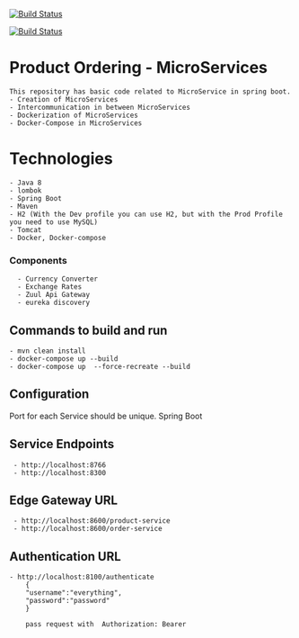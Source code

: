 [![Build Status](https://dev.azure.com/everythingisdata/Micro-Services-With-Docker-Springboot/_apis/build/status/everythingisdata.Micro-Services-Spring-Boot%20(1)?branchName=master)](https://dev.azure.com/everythingisdata/Micro-Services-With-Docker-Springboot/_build/latest?definitionId=4&branchName=master)

[![Build Status](https://travis-ci.org/everythingisdata/microservices-springboot.svg?branch=master)](https://travis-ci.org/everythingisdata/microservices-springboot)


# Product Ordering - MicroServices

	This repository has basic code related to MicroService in spring boot. 
	- Creation of MicroServices
	- Intercommunication in between MicroServices
	- Dockerization of MicroServices
	- Docker-Compose in MicroServices

# Technologies

	- Java 8
	- lombok
	- Spring Boot
	- Maven
	- H2 (With the Dev profile you can use H2, but with the Prod Profile you need to use MySQL)
	- Tomcat
	- Docker, Docker-compose

### Components
	  - Currency Converter
	  - Exchange Rates
	  - Zuul Api Gateway
	  - eureka discovery


## Commands to build and run 
	- mvn clean install 
	- docker-compose up --build
	- docker-compose up  --force-recreate --build

## Configuration 
  Port for each Service should be unique. Spring Boot
  
## Service Endpoints
	 - http://localhost:8766
	 - http://localhost:8300
## Edge Gateway URL
	 - http://localhost:8600/product-service
	 - http://localhost:8600/order-service
	 
## Authentication URL
	- http://localhost:8100/authenticate
		{
		"username":"everything",
		"password":"password"
		}
		
		pass request with  Authorization: Bearer

